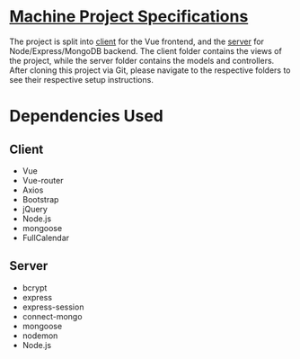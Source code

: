 # [Machine Project Specifications](Group7%20S11%20MP%20Specifications.pdf)

The project is split into [client](./client) for the Vue frontend, and the [server](./server) for Node/Express/MongoDB backend. The client folder contains the views of the project, while the server folder contains the models and controllers. 
After cloning this project via Git, please navigate to the respective folders to see their respective setup instructions.

# Dependencies Used
## Client
- Vue
- Vue-router
- Axios
- Bootstrap
- jQuery
- Node.js
- mongoose
- FullCalendar

## Server
- bcrypt
- express
- express-session
- connect-mongo
- mongoose
- nodemon
- Node.js